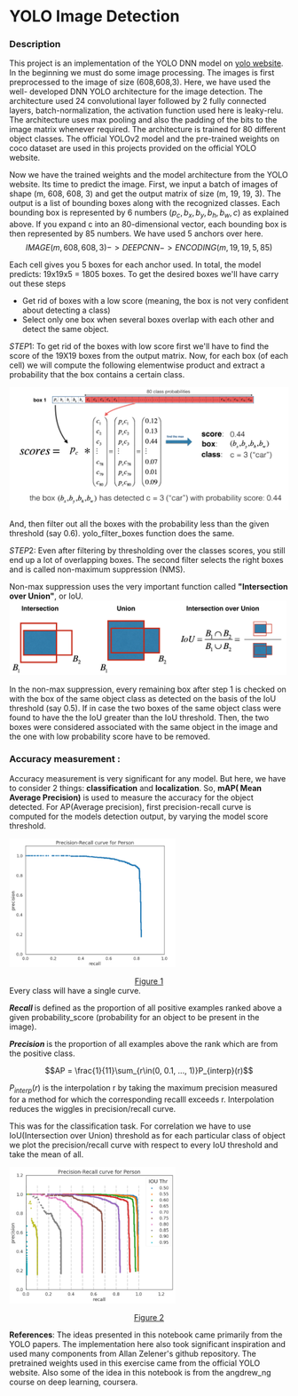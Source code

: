 # YOLO Image Detection


### Description

This project is an implementation of the YOLO DNN model on [yolo website](https://pjreddie.com/darknet/yolo/). In the beginning we must do some image processing. The images is first preprocessed to the image of size (608,608,3). Here, we have used the well- developed DNN YOLO architecture for the image detection. The architecture used 24 convolutional layer followed by 2 fully connected layers, batch-normalization, the activation function used here is leaky-relu. The architecture uses max pooling and also the padding of the bits to the image matrix whenever required. The architecture is trained for 80 different object classes. The official YOLOv2 model and the pre-trained weights on coco dataset are used in this projects provided on the official YOLO website.

Now we have the trained weights and the model architecture from the YOLO website. Its time to predict the image. First, we input a batch of images of shape (m, 608, 608, 3) and get the output matrix of size (m, 19, 19, 3). The output is a list of bounding boxes along with the recognized classes. Each bounding box is represented by 6 numbers $(p_c,b_x,b_y,b_h,b_w,c)$ as explained above. If you expand c into an 80-dimensional vector, each bounding box is then represented by 85 numbers. We have used 5 anchors over here.
$$IMAGE (m, 608, 608, 3) -> DEEP CNN -> ENCODING (m, 19, 19, 5, 85)$$

Each cell gives you 5 boxes for each anchor used. In total, the model predicts: 19x19x5 = 1805 boxes. To get the desired boxes we'll have carry out these steps
- Get rid of boxes with a low score (meaning, the box is not very confident about detecting a class)
- Select only one box when several boxes overlap with each other and detect the same object.


$STEP 1:$ To get rid of the boxes with low score first we'll have to find the score of the 19X19 boxes from the output matrix.
Now, for each box (of each cell) we will compute the following elementwise product and extract a probability that the box contains a certain class.

<img src = "./images/probability_extraction.png" style="width:600px;height:600;">


And, then filter out all the boxes with the probability less than the given threshold (say 0.6). yolo_filter_boxes function does the same.


$STEP 2$: Even after filtering by thresholding over the classes scores, you still end up a lot of overlapping boxes. The second filter selects the right boxes and is called non-maximum suppression (NMS).


Non-max suppression uses the very important function called **"Intersection over Union"**, or IoU.
<img src="./images/iou.png" style="width:500px;height:400;">


In the non-max suppression, every remaining box after step 1 is checked on with the box of the same object class as detected on the basis of the IoU threshold (say 0.5). If in case the two boxes of the same object class were found to have the the IoU greater than the IoU threshold. Then, the two boxes were considered associated with the same object in the image and the one with low probability score have to be removed.


### Accuracy measurement : 

Accuracy measurement is very significant for any model. But here, we have to consider 2 things: <b>classification</b> and <b>localization</b>. So, <b>mAP( Mean Average Precision)</b> is used to measure the accuracy for the object detected.
For AP(Average precision), first precision-recall curve is computed for the models detection output, by varying the model score threshold.

<img src="./images/img1.png" style="width:300px;height:300;"><caption><center>[Figure 1](https://medium.com/@timothycarlen/understanding-the-map-evaluation-metric-for-object-detection-a07fe6962cf3)</center></caption>
Every class will have a single curve.


<i><b>Recall </b></i> is defined as the proportion of all positive examples ranked above a given probability_score (probability for an object to be present in the image).

<i><b>Precision </b></i>is the proportion of all examples above the rank which are from the positive class.


$$AP = \frac{1}{11}\sum_{r\in(0, 0.1, ..., 1)}P_{interp}(r)$$


$P_{interp}(r)$ is the interpolation r by taking the maximum precision measured for a method for which the corresponding recalll exceeds r. Interpolation reduces the wiggles in precision/recall curve.

This was for the classification task. For correlation we have to use IoU(Intersection over Union) threshold as for each particular class of object we plot the precision/recall curve with respect to every IoU threshold and take the mean of all.

<img src="./images/img2.png" style="width:300px;height:300;"><caption><center>[Figure 2](https://medium.com/@timothycarlen/understanding-the-map-evaluation-metric-for-object-detection-a07fe6962cf3)</center></caption>


**References**: The ideas presented in this notebook came primarily from the YOLO papers. The implementation here also took significant inspiration and used many components from Allan Zelener's github repository. The pretrained weights used in this exercise came from the official YOLO website. Also some of the idea in this notebook is from the angdrew_ng course on deep learning, coursera.
